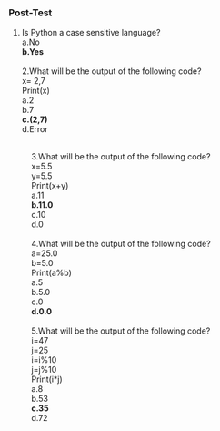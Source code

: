 ### Post-Test

1. Is Python a case sensitive language?<br>
   a.No<br>
<b>b.Yes</b><br><br>
2.What will be the output of the following code?<br>
x= 2,7<br>
Print(x)<br>
a.2<br>
b.7<br>
<b>c.(2,7)</b><br>
d.Error<br><br>
<dd>3.What will be the output of the following code?<br>
x=5.5<br> 
y=5.5<br>
Print(x+y)<br>
a.11<br>
<b>b.11.0</b><br>
c.10<br>
d.0<br></dd><br>
<dd>4.What will be the output of the following code?<br>
a=25.0<br>
b=5.0<br>
Print(a%b)<br>
a.5<br>
b.5.0<br>
c.0<br>
<b>d.0.0</b><br></dd><br>
<dd>5.What will be the output of the following code?<br>
i=47<br>
j=25<br>
i=i%10<br>
j=j%10<br>
Print(i*j)<br>
a.8<br>
b.53<br>
<b>c.35</b><br>
d.72</dd><br>